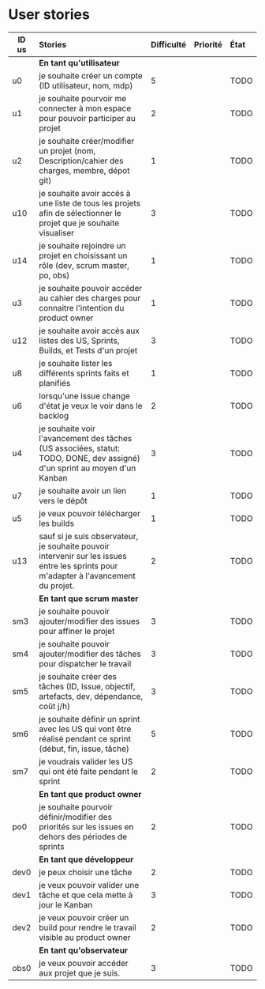 # User stories

| ID us | Stories | Difficulté | Priorité | État |
|-------|:--------|:-----------|:---------|:-----|
|      | **En tant qu'utilisateur**              |
| u0   | je souhaite créer un compte (ID utilisateur, nom, mdp) |5 | |TODO|
| u1   | je souhaite pourvoir me connecter à mon espace pour pouvoir participer au projet | 2 | |TODO|
| u2   | je souhaite créer/modifier un projet (nom, Description/cahier des charges, membre, dépot git) | 1 | |TODO|
| u10  | je souhaite avoir accès à une liste de tous les projets afin de sélectionner le projet que je souhaite visualiser | 3 | | TODO |
| u14  | je souhaite rejoindre un projet en choisissant un rôle (dev, scrum master, po, obs) | 1 | | TODO|
| u3   | je souhaite pouvoir accéder au cahier des charges pour connaitre l'intention du product owner | 1 | |TODO|
| u12  | je souhaite avoir accès aux listes des US, Sprints, Builds, et Tests d'un projet | 3 | | TODO |
| u8   | je souhaite lister les différents sprints faits et planifiés | 1 | |TODO|
| u6   | lorsqu'une issue change d'état je veux le voir dans le backlog | 2 | |TODO|
| u4   | je souhaite voir l'avancement des tâches (US associées, statut: TODO, DONE, dev assigné) d'un sprint au moyen d'un Kanban | 3 | |TODO|
| u7   | je souhaite avoir un lien vers le dépôt | 1 | |TODO|
| u5   | je veux pouvoir télécharger les builds | 1 | |TODO|
| u13  | sauf si je suis observateur, je souhaite pouvoir intervenir sur les issues entre les sprints pour m'adapter à l'avancement du projet. | 2 | |TODO|
|      | **En tant que scrum master**            |
| sm3  | je souhaite pouvoir ajouter/modifier des issues pour affiner le projet | 3 | |TODO|
| sm4  | je souhaite pouvoir ajouter/modifier des tâches pour dispatcher le travail | 3 | |TODO|
| sm5  | je souhaite créer des tâches (ID, Issue, objectif, artefacts, dev, dépendance, coût j/h) | 3 | |TODO|
| sm6  | je souhaite définir un sprint avec les US qui vont être réalisé pendant ce sprint (début, fin, issue, tâche) | 5 | |TODO|
| sm7  | je voudrais valider les US qui ont été faite pendant le sprint | 2 | |TODO|
|      | **En tant que product owner**           |
| po0  | je souhaite pourvoir définir/modifier des priorités sur les issues en dehors des périodes de sprints | 2 | |TODO|
|      | **En tant que développeur**             |
| dev0 | je peux choisir une tâche | 2 | |TODO|
| dev1 | je veux pouvoir valider une tâche et que cela mette à jour le Kanban | 3 | |TODO|
| dev2 | je veux pouvoir créer un build pour rendre le travail visible au product owner | 2 | |TODO|
|      | **En tant qu'observateur**              |
| obs0 | je veux pouvoir accéder aux projet que je suis. | 3 | |TODO|
